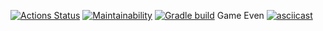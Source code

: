 [![Actions Status](https://github.com/Aljustal/java-project-lvl1/workflows/hexlet-check/badge.svg)](https://github.com/Aljustal/java-project-lvl1/actions)
[![Maintainability](https://api.codeclimate.com/v1/badges/a99a88d28ad37a79dbf6/maintainability)](https://codeclimate.com/github/codeclimate/codeclimate/maintainability)
[![Gradle build](https://github.com/Aljustal/java-project-lvl1/workflows/gradle-build/badge.svg)](https://github.com/Aljustal/java-project-lvl1/actions)
Game Even
[![asciicast](https://asciinema.org/a/feWbrY30hVGBxgj6OYlJfBZMn.svg)](https://asciinema.org/a/feWbrY30hVGBxgj6OYlJfBZMn)
